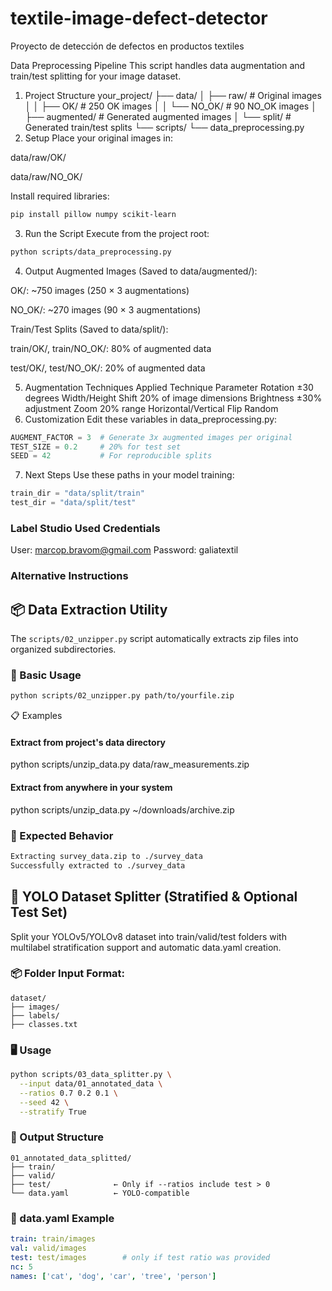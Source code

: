 # textile-image-defect-detector
Proyecto de detección de defectos en productos textiles


Data Preprocessing Pipeline
This script handles data augmentation and train/test splitting for your image dataset.

1. Project Structure
your_project/
├── data/
│   ├── raw/               # Original images
│   │   ├── OK/            # 250 OK images
│   │   └── NO_OK/         # 90 NO_OK images
│   ├── augmented/         # Generated augmented images
│   └── split/            # Generated train/test splits
└── scripts/
    └── data_preprocessing.py
2. Setup
Place your original images in:

data/raw/OK/

data/raw/NO_OK/

Install required libraries:

```bash
pip install pillow numpy scikit-learn
```

3. Run the Script
Execute from the project root:

```bash
python scripts/data_preprocessing.py
```

4. Output
Augmented Images (Saved to data/augmented/):

OK/: ~750 images (250 × 3 augmentations)

NO_OK/: ~270 images (90 × 3 augmentations)

Train/Test Splits (Saved to data/split/):

train/OK/, train/NO_OK/: 80% of augmented data

test/OK/, test/NO_OK/: 20% of augmented data

5. Augmentation Techniques Applied
Technique	Parameter
Rotation	±30 degrees
Width/Height Shift	20% of image dimensions
Brightness	±30% adjustment
Zoom	20% range
Horizontal/Vertical Flip	Random
6. Customization
Edit these variables in data_preprocessing.py:

```python
AUGMENT_FACTOR = 3  # Generate 3x augmented images per original
TEST_SIZE = 0.2     # 20% for test set
SEED = 42           # For reproducible splits
```

7. Next Steps
Use these paths in your model training:

```python
train_dir = "data/split/train"
test_dir = "data/split/test"
```

### Label Studio Used Credentials
User: marcop.bravom@gmail.com
Password: galiatextil

### Alternative Instructions

## 📦 Data Extraction Utility

The `scripts/02_unzipper.py` script automatically extracts zip files into organized subdirectories.

### 🚀 Basic Usage
```bash
python scripts/02_unzipper.py path/to/yourfile.zip
```
📋 Examples
#### Extract from project's data directory
python scripts/unzip_data.py data/raw_measurements.zip

#### Extract from anywhere in your system
python scripts/unzip_data.py ~/downloads/archive.zip

### 🔄 Expected Behavior
```bash
Extracting survey_data.zip to ./survey_data
Successfully extracted to ./survey_data
```

## 🧩 YOLO Dataset Splitter (Stratified & Optional Test Set)
Split your YOLOv5/YOLOv8 dataset into train/valid/test folders with multilabel stratification support and automatic data.yaml creation.

### 📦 Folder Input Format:
```pgsql
dataset/
├── images/
├── labels/
├── classes.txt
```

### 🖥️ Usage
```bash
python scripts/03_data_splitter.py \
  --input data/01_annotated_data \
  --ratios 0.7 0.2 0.1 \
  --seed 42 \
  --stratify True
```

### 🧾 Output Structure
```pgsql
01_annotated_data_splitted/
├── train/
├── valid/
├── test/              ← Only if --ratios include test > 0
└── data.yaml          ← YOLO-compatible
```

### 📁 data.yaml Example
```yaml
train: train/images
val: valid/images
test: test/images        # only if test ratio was provided
nc: 5
names: ['cat', 'dog', 'car', 'tree', 'person']
```